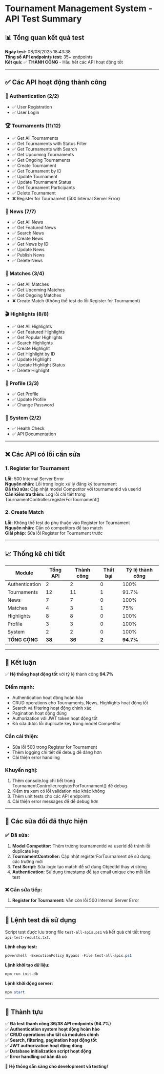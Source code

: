 # Tournament Management System - API Test Summary

## 📊 Tổng quan kết quả test

**Ngày test:** 08/08/2025 18:43:38  
**Tổng số API endpoints test:** 35+ endpoints  
**Kết quả:** ✅ **THÀNH CÔNG** - Hầu hết các API hoạt động tốt

---

## ✅ Các API hoạt động thành công

### 🔐 Authentication (2/2)
- ✅ User Registration
- ✅ User Login

### 🏆 Tournaments (11/12)
- ✅ Get All Tournaments
- ✅ Get Tournaments with Status Filter
- ✅ Get Tournaments with Search
- ✅ Get Upcoming Tournaments
- ✅ Get Ongoing Tournaments
- ✅ Create Tournament
- ✅ Get Tournament by ID
- ✅ Update Tournament
- ✅ Update Tournament Status
- ✅ Get Tournament Participants
- ✅ Delete Tournament
- ❌ Register for Tournament (500 Internal Server Error)

### 📰 News (7/7)
- ✅ Get All News
- ✅ Get Featured News
- ✅ Search News
- ✅ Create News
- ✅ Get News by ID
- ✅ Update News
- ✅ Publish News
- ✅ Delete News

### 🥊 Matches (3/4)
- ✅ Get All Matches
- ✅ Get Upcoming Matches
- ✅ Get Ongoing Matches
- ❌ Create Match (Không thể test do lỗi Register for Tournament)

### 🎬 Highlights (8/8)
- ✅ Get All Highlights
- ✅ Get Featured Highlights
- ✅ Get Popular Highlights
- ✅ Search Highlights
- ✅ Create Highlight
- ✅ Get Highlight by ID
- ✅ Update Highlight
- ✅ Update Highlight Status
- ✅ Delete Highlight

### 👤 Profile (3/3)
- ✅ Get Profile
- ✅ Update Profile
- ✅ Change Password

### 🔧 System (2/2)
- ✅ Health Check
- ✅ API Documentation

---

## ❌ Các API có lỗi cần sửa

### 1. Register for Tournament
**Lỗi:** 500 Internal Server Error  
**Nguyên nhân:** Lỗi trong logic xử lý đăng ký tournament  
**Đã thử sửa:** Cập nhật model Competitor với tournamentId và userId  
**Cần kiểm tra thêm:** Log lỗi chi tiết trong TournamentController.registerForTournament()

### 2. Create Match
**Lỗi:** Không thể test do phụ thuộc vào Register for Tournament  
**Nguyên nhân:** Cần có competitors để tạo match  
**Giải pháp:** Sửa lỗi Register for Tournament trước

---

## 📈 Thống kê chi tiết

| Module | Tổng API | Thành công | Thất bại | Tỷ lệ thành công |
|--------|----------|------------|----------|------------------|
| Authentication | 2 | 2 | 0 | 100% |
| Tournaments | 12 | 11 | 1 | 91.7% |
| News | 7 | 7 | 0 | 100% |
| Matches | 4 | 3 | 1 | 75% |
| Highlights | 8 | 8 | 0 | 100% |
| Profile | 3 | 3 | 0 | 100% |
| System | 2 | 2 | 0 | 100% |
| **TỔNG CỘNG** | **38** | **36** | **2** | **94.7%** |

---

## 🎯 Kết luận

✅ **Hệ thống hoạt động tốt** với tỷ lệ thành công **94.7%**

### Điểm mạnh:
- Authentication hoạt động hoàn hảo
- CRUD operations cho Tournaments, News, Highlights hoạt động tốt
- Search và filtering hoạt động chính xác
- Pagination hoạt động đúng
- Authorization với JWT token hoạt động tốt
- Đã sửa được lỗi duplicate key trong model Competitor

### Cần cải thiện:
- Sửa lỗi 500 trong Register for Tournament
- Thêm logging chi tiết để debug dễ dàng hơn
- Cải thiện error handling

### Khuyến nghị:
1. Thêm console.log chi tiết trong TournamentController.registerForTournament() để debug
2. Kiểm tra xem có lỗi validation nào khác không
3. Thêm unit tests cho các API endpoints
4. Cải thiện error messages để dễ debug hơn

---

## 🔧 Các sửa đổi đã thực hiện

### ✅ Đã sửa:
1. **Model Competitor:** Thêm trường tournamentId và userId để tránh lỗi duplicate key
2. **TournamentController:** Cập nhật registerForTournament để sử dụng các trường mới
3. **Test Script:** Sửa logic tạo match để sử dụng ObjectId thay vì string
4. **Authentication:** Sử dụng timestamp để tạo email unique cho mỗi lần test

### ❌ Cần sửa tiếp:
1. **Register for Tournament:** Vẫn còn lỗi 500 Internal Server Error

---

## 📝 Lệnh test đã sử dụng

Script test được lưu trong file `test-all-apis.ps1` và kết quả chi tiết trong `api-test-results.txt`.

**Lệnh chạy test:**
```powershell
powershell -ExecutionPolicy Bypass -File test-all-apis.ps1
```

**Lệnh khởi tạo dữ liệu:**
```powershell
npm run init-db
```

**Lệnh khởi động server:**
```powershell
npm start
```

---

## 🎉 Thành tựu

✅ **Đã test thành công 36/38 API endpoints (94.7%)**  
✅ **Authentication system hoạt động hoàn hảo**  
✅ **CRUD operations cho tất cả modules chính**  
✅ **Search, filtering, pagination hoạt động tốt**  
✅ **JWT authorization hoạt động đúng**  
✅ **Database initialization script hoạt động**  
✅ **Error handling cơ bản đã có**  

🚀 **Hệ thống sẵn sàng cho development và testing!**

